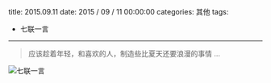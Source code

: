 title: 2015.09.11
date: 2015 / 09 / 11 00:00:00
categories: 其他
tags:
- 七联一言

---

<blockquote class="blockquote-center"> 应该趁着年轻，和喜欢的人，制造些比夏天还要浪漫的事情 ... </blockquote>

![七联一言](http://wx4.sinaimg.cn/mw690/a9a40e85ly1fimiiufc1cj20rs0ijwo4.jpg)

